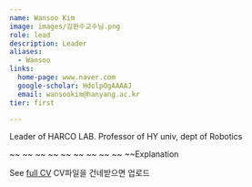 ```yaml
---
name: Wansoo Kim
image: images/김완수교수님.png
role: lead
description: Leader
aliases:
  - Wansoo
links:
  home-page: www.naver.com
  google-scholar: HdolpOgAAAAJ
  email: wansookim@hanyang.ac.kr
tier: first

---
```



Leader of HARCO LAB.
Professor of HY univ, dept of Robotics

~~
~~
~~
~~
~~
~~
~~
~~
~~
~~Explanation


See [full CV](../asset/CV_Jianxu.pdf)  CV파일을 건네받으면 업로드
